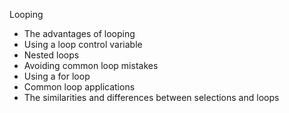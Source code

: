 Looping
- The advantages of looping
- Using a loop control variable
- Nested loops
- Avoiding common loop mistakes
- Using a for loop
- Common loop applications
- The similarities and differences between selections and loops